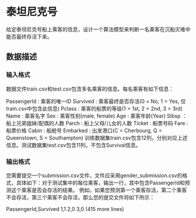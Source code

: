 # 泰坦尼克号
给定泰坦尼克号船上乘客的信息，设计一个算法模型来判断一名乘客在沉船灾难中能否最终存活下来。

## 数据描述
### 输入格式
数据文件train.csv和test.csv包含多名乘客的信息。每名乘客有如下信息：

PassengerId : 乘客的唯一ID
Survived : 乘客最终是否存活(0 = No, 1 = Yes, 仅train.csv中包含此信息)
Pclass : 乘客的船票的等级(1 = 1st, 2 = 2nd, 3 = 3rd)
Name : 乘客名字
Sex : 乘客性别(male, female)
Age : 乘客年龄(Year)
Sibsp ：船上兄弟姐妹/配偶的人数
Parch : 船上父母/儿女的人数
Ticket : 船票号码
Fare : 船票价格
Cabin : 船舱号
Embarked : 出发港口(C = Cherbourg, Q = Queenstown, S = Southampton)
训练数据集train.csv包含12列，分别对应上述信息。测试数据集test.csv包含11列，不包含Survival信息。

### 输出格式
您需要提交一个submission.csv文件，文件应采用gender_submission.csv的格式，具体如下：对于测试集中的每位乘客，输出一行，其中包含PassengerId和预测这个乘客是否会存活的结果。 例如，如果您预测第一个乘客存活，第二个乘客不会存活，第三个乘客不会存活，那么您的提交文件将如下所示：

PassengerId,Survived
1,1
2,0
3,0 
(415 more lines)